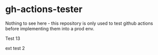 # gh-actions-tester
Nothing to see here - this repository is only used to test github actions before implementing them into a prod env.

Test 13

ext test 2
